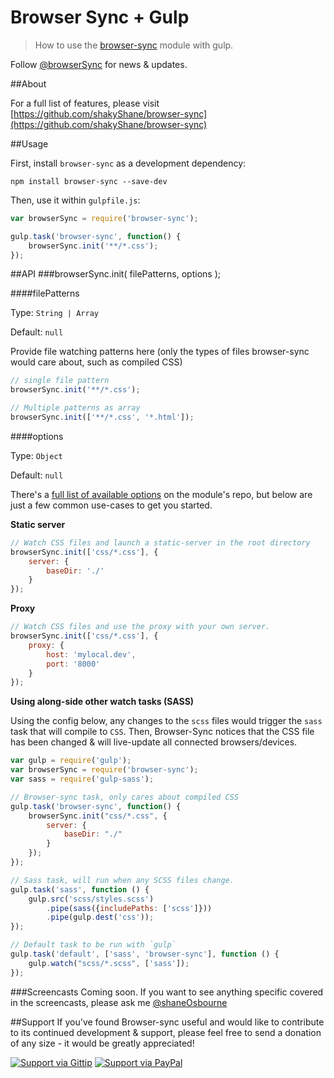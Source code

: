 # Browser Sync + Gulp

> How to use the [browser-sync](https://github.com/shakyShane/browser-sync) module with gulp.

Follow [@browserSync](http://www.twitter.com/browserSync) for news & updates.

##About

For a full list of features, please visit [https://github.com/shakyShane/browser-sync](https://github.com/shakyShane/browser-sync)

##Usage

First, install `browser-sync` as a development dependency:

```shell
npm install browser-sync --save-dev
```

Then, use it within `gulpfile.js`:

```js
var browserSync = require('browser-sync');

gulp.task('browser-sync', function() {
    browserSync.init('**/*.css');
});
```

##API
###browserSync.init( filePatterns, options );

####filePatterns

Type: `String | Array`

Default: `null`

Provide file watching patterns here (only the types of files browser-sync would care about, such as compiled CSS)

```js
// single file pattern
browserSync.init('**/*.css');

// Multiple patterns as array
browserSync.init(['**/*.css', '*.html']);

```

####options

Type: `Object`

Default: `null`

There's a [full list of available options](https://github.com/shakyShane/browser-sync/wiki/Working-with-a-Config-File) on the module's repo, but below are just a few common use-cases to get you started.

**Static server**

```js
// Watch CSS files and launch a static-server in the root directory
browserSync.init(['css/*.css'], {
	server: {
		baseDir: './'
	}
});

```

**Proxy**

```js
// Watch CSS files and use the proxy with your own server.
browserSync.init(['css/*.css'], {
	proxy: {
		host: 'mylocal.dev',
		port: '8000'
	}
});

```

**Using along-side other watch tasks (SASS)**

Using the config below, any changes to the `scss` files would trigger the `sass` task that will compile to `CSS`. Then, Browser-Sync notices that the CSS file has been changed & will live-update all connected browsers/devices.

```js
var gulp = require('gulp');
var browserSync = require('browser-sync');
var sass = require('gulp-sass');

// Browser-sync task, only cares about compiled CSS
gulp.task('browser-sync', function() {
    browserSync.init("css/*.css", {
        server: {
            baseDir: "./"
        }
    });
});

// Sass task, will run when any SCSS files change.
gulp.task('sass', function () {
    gulp.src('scss/styles.scss')
        .pipe(sass({includePaths: ['scss']}))
        .pipe(gulp.dest('css'));
});

// Default task to be run with `gulp`
gulp.task('default', ['sass', 'browser-sync'], function () {
    gulp.watch("scss/*.scss", ['sass']);
});

```

###Screencasts
Coming soon. If you want to see anything specific covered in the screencasts, please ask me [@shaneOsbourne](https://www.twitter.com/shaneosbourne)


##Support
If you've found Browser-sync useful and would like to contribute to its continued development & support, please feel free to send a donation of any size - it would be greatly appreciated!

[![Support via Gittip](https://rawgithub.com/chris---/Donation-Badges/master/gittip.jpeg)](https://www.gittip.com/shakyshane)
[![Support via PayPal](https://rawgithub.com/chris---/Donation-Badges/master/paypal.jpeg)](https://www.paypal.com/cgi-bin/webscr?cmd=_donations&business=shakyshane%40gmail%2ecom&lc=US&item_name=browser%2dsync)
